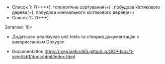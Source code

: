 ﻿* Список 1: 7(++++), топологічне сортування(+) , побудова кістякового дерева(+), побудова мінімального кістякового дерева(+)
* Список 2: 2(+++)

Загалом: 10+

* Додатково реалізував unit tests та створив документацію з використанням Doxygen

* Documentation https://megarekrut65.github.io/OOP-labs/1-sem/lab1/docs/html/index.html
